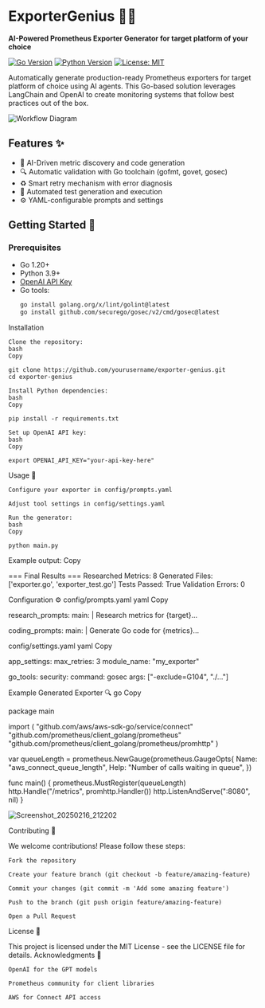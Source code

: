# ExporterGenius 🚀🤖

**AI-Powered Prometheus Exporter Generator for target platform of your choice**

[![Go Version](https://img.shields.io/badge/Go-1.20%2B-blue)](https://golang.org/)
[![Python Version](https://img.shields.io/badge/Python-3.9%2B-blue)](https://www.python.org/)
[![License: MIT](https://img.shields.io/badge/License-MIT-yellow.svg)](https://opensource.org/licenses/MIT)

Automatically generate production-ready Prometheus exporters for target platform of choice using AI agents. This Go-based solution leverages LangChain and OpenAI to create monitoring systems that follow best practices out of the box.

![Workflow Diagram](https://via.placeholder.com/800x400.png?text=AI+Agent+Workflow+Diagram)

## Features ✨

- 🧠 AI-Driven metric discovery and code generation
- 🔍 Automatic validation with Go toolchain (gofmt, govet, gosec)
- ♻️ Smart retry mechanism with error diagnosis
- 🧪 Automated test generation and execution
- ⚙️ YAML-configurable prompts and settings

## Getting Started 🚀

### Prerequisites

- Go 1.20+
- Python 3.9+
- [OpenAI API Key](https://platform.openai.com/api-keys)
- Go tools:
  ```bash
  go install golang.org/x/lint/golint@latest
  go install github.com/securego/gosec/v2/cmd/gosec@latest

Installation

    Clone the repository:
    bash
    Copy

    git clone https://github.com/yourusername/exporter-genius.git
    cd exporter-genius

    Install Python dependencies:
    bash
    Copy

    pip install -r requirements.txt

    Set up OpenAI API key:
    bash
    Copy

    export OPENAI_API_KEY="your-api-key-here"

Usage 📖

    Configure your exporter in config/prompts.yaml

    Adjust tool settings in config/settings.yaml

    Run the generator:
    bash
    Copy

    python main.py

Example output:
Copy

=== Final Results ===
Researched Metrics: 8
Generated Files: ['exporter.go', 'exporter_test.go']
Tests Passed: True
Validation Errors: 0

Configuration ⚙️
config/prompts.yaml
yaml
Copy

research_prompts:
  main: |
    Research metrics for {target}...
    
coding_prompts:
  main: |
    Generate Go code for {metrics}...

config/settings.yaml
yaml
Copy

app_settings:
  max_retries: 3
  module_name: "my_exporter"

go_tools:
  security:
    command: gosec
    args: ["-exclude=G104", "./..."]

Example Generated Exporter 🔍
go
Copy

package main

import (
    "github.com/aws/aws-sdk-go/service/connect"
    "github.com/prometheus/client_golang/prometheus"
    "github.com/prometheus/client_golang/prometheus/promhttp"
)

var queueLength = prometheus.NewGauge(prometheus.GaugeOpts{
    Name: "aws_connect_queue_length",
    Help: "Number of calls waiting in queue",
})

func main() {
    prometheus.MustRegister(queueLength)
    http.Handle("/metrics", promhttp.Handler())
    http.ListenAndServe(":8080", nil)
}

![Screenshot_20250216_212202](https://github.com/user-attachments/assets/d0acb2fe-4f22-42f8-8b4e-cf36a8281567)

Contributing 🤝

We welcome contributions! Please follow these steps:

    Fork the repository

    Create your feature branch (git checkout -b feature/amazing-feature)

    Commit your changes (git commit -m 'Add some amazing feature')

    Push to the branch (git push origin feature/amazing-feature)

    Open a Pull Request

License 📄

This project is licensed under the MIT License - see the LICENSE file for details.
Acknowledgments 🙏

    OpenAI for the GPT models

    Prometheus community for client libraries

    AWS for Connect API access
